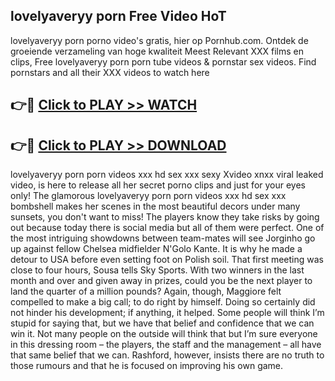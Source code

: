 ## lovelyaveryy porn Free Video HoT 

lovelyaveryy porn porno video's gratis, hier op Pornhub.com. Ontdek de groeiende verzameling van hoge kwaliteit Meest Relevant XXX films en clips,
Free lovelyaveryy porn porn tube videos & pornstar sex videos. Find pornstars and all their XXX videos to watch here


## 👉🔴 [Click to PLAY >> WATCH](http://us.freeplayer.one?title=lovelyaveryy_porn&ref=16D)

## 👉🔴 [Click to PLAY >> DOWNLOAD](http://us.freeplayer.one?title=lovelyaveryy_porn&ref=16D)


lovelyaveryy porn porn videos xxx hd sex xxx sexy Xvideo xnxx viral leaked video, is here to release all her secret porno clips and just for your eyes only! The glamorous lovelyaveryy porn porn videos xxx hd sex xxx bombshell makes her scenes in the most beautiful decors under many sunsets, you don't want to miss! The players know they take risks by going out because today there is social media but all of them were perfect. One of the most intriguing showdowns between team-mates will see Jorginho go up against fellow Chelsea midfielder N'Golo Kante. It is why he made a detour to USA before even setting foot on Polish soil. That first meeting was close to four hours, Sousa tells Sky Sports. With two winners in the last month and over and given away in prizes, could you be the next player to land the quarter of a million pounds? Again, though, Maggiore felt compelled to make a big call; to do right by himself. Doing so certainly did not hinder his development; if anything, it helped. Some people will think I’m stupid for saying that, but we have that belief and confidence that we can win it. Not many people on the outside will think that but I’m sure everyone in this dressing room – the players, the staff and the management – all have that same belief that we can. Rashford, however, insists there are no truth to those rumours and that he is focused on improving his own game.